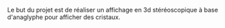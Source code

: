 Le but du projet est de réaliser un affichage en 3d stéréoscopique à base d'anaglyphe pour afficher des cristaux.
